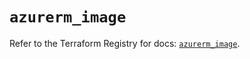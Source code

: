 # `azurerm_image`

Refer to the Terraform Registry for docs: [`azurerm_image`](https://registry.terraform.io/providers/hashicorp/azurerm/4.34.0/docs/resources/image).

